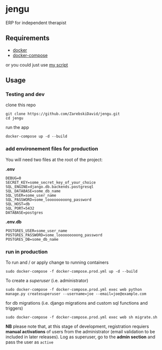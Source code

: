 # jengu
ERP for independent therapist

## Requirements

* [docker](https://docs.docker.com/install/linux/docker-ce/debian/)
* [docker-compose](https://docs.docker.com/compose/install/)

or you could just use [my script](https://github.com/ZarebskiDavid/server_setting)

## Usage

### Testing and dev

clone this repo
```
git clone https://github.com/ZarebskiDavid/jengu.git
cd jengu
```

run the app
```
docker-compose up -d --build
```

### add environement files for production

You will need two files at the root of the project: 

**.env**

```
DEBUG=0
SECRET_KEY=some_secret_key_of_your_choice
SQL_ENGINE=django.db.backends.postgresql
SQL_DATABASE=some_db_name
SQL_USER=some_user_name
SQL_PASSWORD=some_looooooooong_password
SQL_HOST=db
SQL_PORT=5432
DATABASE=postgres
```
**.env.db**

```
POSTGRES_USER=some_user_name
POSTGRES_PASSWORD=some_looooooooong_password
POSTGRES_DB=some_db_name
```

### run in production

To run and / or apply change to running containers
```
sudo docker-compose -f docker-compose.prod.yml up -d --build
```

To create a *superuser* (i.e. administrator)

```
sudo docker-compose -f docker-compose.prod.yml exec web python manage.py createsuperuser --username=joe --email=joe@example.com
```

for db migrations (i.e. django migrations and custom sql functions and triggers)

```
sudo docker-compose -f docker-compose.prod.yml exec web sh migrate.sh
```

**NB** please note that, at this stage of development, registration requiers **manual activations** of users from the administrator (email validation to be included in later releases). Log as superuser, go to the **admin section** and pass the user as `active`
